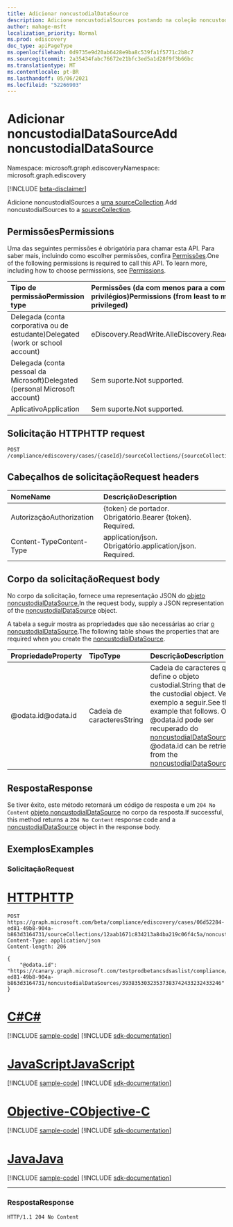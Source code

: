 ```yaml
---
title: Adicionar noncustodialDataSource
description: Adicione noncustodialSources postando na coleção noncustodialSources.
author: mahage-msft
localization_priority: Normal
ms.prod: ediscovery
doc_type: apiPageType
ms.openlocfilehash: 0d9735e9d20ab6428e9ba8c539fa1f5771c2b8c7
ms.sourcegitcommit: 2a35434fabc76672e21bfc3ed5a1d28f9f3b66bc
ms.translationtype: MT
ms.contentlocale: pt-BR
ms.lasthandoff: 05/06/2021
ms.locfileid: "52266903"
---
```

# <a name="add-noncustodialdatasource"></a><span data-ttu-id="b4399-103">Adicionar noncustodialDataSource</span><span class="sxs-lookup"><span data-stu-id="b4399-103">Add noncustodialDataSource</span></span>

<span data-ttu-id="b4399-104">Namespace: microsoft.graph.ediscovery</span><span class="sxs-lookup"><span data-stu-id="b4399-104">Namespace: microsoft.graph.ediscovery</span></span>

[!INCLUDE [beta-disclaimer](../../includes/beta-disclaimer.md)]

<span data-ttu-id="b4399-105">Adicione noncustodialSources a [uma sourceCollection](../api/ediscovery-sourcecollection-get.md).</span><span class="sxs-lookup"><span data-stu-id="b4399-105">Add noncustodialSources to a [sourceCollection](../api/ediscovery-sourcecollection-get.md).</span></span>

## <a name="permissions"></a><span data-ttu-id="b4399-106">Permissões</span><span class="sxs-lookup"><span data-stu-id="b4399-106">Permissions</span></span>

<span data-ttu-id="b4399-p101">Uma das seguintes permissões é obrigatória para chamar esta API. Para saber mais, incluindo como escolher permissões, confira [Permissões](/graph/permissions-reference).</span><span class="sxs-lookup"><span data-stu-id="b4399-p101">One of the following permissions is required to call this API. To learn more, including how to choose permissions, see [Permissions](/graph/permissions-reference).</span></span>

|<span data-ttu-id="b4399-109">Tipo de permissão</span><span class="sxs-lookup"><span data-stu-id="b4399-109">Permission type</span></span>|<span data-ttu-id="b4399-110">Permissões (da com menos para a com mais privilégios)</span><span class="sxs-lookup"><span data-stu-id="b4399-110">Permissions (from least to most privileged)</span></span>|
|:---|:---|
|<span data-ttu-id="b4399-111">Delegada (conta corporativa ou de estudante)</span><span class="sxs-lookup"><span data-stu-id="b4399-111">Delegated (work or school account)</span></span>|<span data-ttu-id="b4399-112">eDiscovery.ReadWrite.All</span><span class="sxs-lookup"><span data-stu-id="b4399-112">eDiscovery.ReadWrite.All</span></span>|
|<span data-ttu-id="b4399-113">Delegada (conta pessoal da Microsoft)</span><span class="sxs-lookup"><span data-stu-id="b4399-113">Delegated (personal Microsoft account)</span></span>|<span data-ttu-id="b4399-114">Sem suporte.</span><span class="sxs-lookup"><span data-stu-id="b4399-114">Not supported.</span></span>|
|<span data-ttu-id="b4399-115">Aplicativo</span><span class="sxs-lookup"><span data-stu-id="b4399-115">Application</span></span>|<span data-ttu-id="b4399-116">Sem suporte.</span><span class="sxs-lookup"><span data-stu-id="b4399-116">Not supported.</span></span>|

## <a name="http-request"></a><span data-ttu-id="b4399-117">Solicitação HTTP</span><span class="sxs-lookup"><span data-stu-id="b4399-117">HTTP request</span></span>

<!-- {
  "blockType": "ignored"
}
-->

``` http
POST /compliance/ediscovery/cases/{caseId}/sourceCollections/{sourceCollectionId}/noncustodialSources/$ref
```

## <a name="request-headers"></a><span data-ttu-id="b4399-118">Cabeçalhos de solicitação</span><span class="sxs-lookup"><span data-stu-id="b4399-118">Request headers</span></span>

|<span data-ttu-id="b4399-119">Nome</span><span class="sxs-lookup"><span data-stu-id="b4399-119">Name</span></span>|<span data-ttu-id="b4399-120">Descrição</span><span class="sxs-lookup"><span data-stu-id="b4399-120">Description</span></span>|
|:---|:---|
|<span data-ttu-id="b4399-121">Autorização</span><span class="sxs-lookup"><span data-stu-id="b4399-121">Authorization</span></span>|<span data-ttu-id="b4399-p102">{token} de portador. Obrigatório.</span><span class="sxs-lookup"><span data-stu-id="b4399-p102">Bearer {token}. Required.</span></span>|
|<span data-ttu-id="b4399-124">Content-Type</span><span class="sxs-lookup"><span data-stu-id="b4399-124">Content-Type</span></span>|<span data-ttu-id="b4399-p103">application/json. Obrigatório.</span><span class="sxs-lookup"><span data-stu-id="b4399-p103">application/json. Required.</span></span>|

## <a name="request-body"></a><span data-ttu-id="b4399-127">Corpo da solicitação</span><span class="sxs-lookup"><span data-stu-id="b4399-127">Request body</span></span>

<span data-ttu-id="b4399-128">No corpo da solicitação, fornece uma representação JSON do [objeto noncustodialDataSource.](../resources/ediscovery-noncustodialdatasource.md)</span><span class="sxs-lookup"><span data-stu-id="b4399-128">In the request body, supply a JSON representation of the [noncustodialDataSource](../resources/ediscovery-noncustodialdatasource.md) object.</span></span>

<span data-ttu-id="b4399-129">A tabela a seguir mostra as propriedades que são necessárias ao criar [o noncustodialDataSource](../resources/ediscovery-noncustodialdatasource.md).</span><span class="sxs-lookup"><span data-stu-id="b4399-129">The following table shows the properties that are required when you create the [noncustodialDataSource](../resources/ediscovery-noncustodialdatasource.md).</span></span>

|<span data-ttu-id="b4399-130">Propriedade</span><span class="sxs-lookup"><span data-stu-id="b4399-130">Property</span></span>|<span data-ttu-id="b4399-131">Tipo</span><span class="sxs-lookup"><span data-stu-id="b4399-131">Type</span></span>|<span data-ttu-id="b4399-132">Descrição</span><span class="sxs-lookup"><span data-stu-id="b4399-132">Description</span></span>|
|:---|:---|:---|
|<span data-ttu-id="b4399-133">@odata.id</span><span class="sxs-lookup"><span data-stu-id="b4399-133">@odata.id</span></span>|<span data-ttu-id="b4399-134">Cadeia de caracteres</span><span class="sxs-lookup"><span data-stu-id="b4399-134">String</span></span>|<span data-ttu-id="b4399-135">Cadeia de caracteres que define o objeto custodial.</span><span class="sxs-lookup"><span data-stu-id="b4399-135">String that defines the custodial object.</span></span> <span data-ttu-id="b4399-136">Vejo o exemplo a seguir.</span><span class="sxs-lookup"><span data-stu-id="b4399-136">See the example that follows.</span></span>  <span data-ttu-id="b4399-137">O @odata.id pode ser recuperado do [noncustodialDataSource](../resources/ediscovery-noncustodialdatasource.md).</span><span class="sxs-lookup"><span data-stu-id="b4399-137">The @odata.id can be retrieved from the [noncustodialDataSource](../resources/ediscovery-noncustodialdatasource.md).</span></span>|

## <a name="response"></a><span data-ttu-id="b4399-138">Resposta</span><span class="sxs-lookup"><span data-stu-id="b4399-138">Response</span></span>

<span data-ttu-id="b4399-139">Se tiver êxito, este método retornará um código de resposta e um `204 No Content` [objeto noncustodialDataSource](../resources/ediscovery-noncustodialdatasource.md) no corpo da resposta.</span><span class="sxs-lookup"><span data-stu-id="b4399-139">If successful, this method returns a `204 No Content` response code and a [noncustodialDataSource](../resources/ediscovery-noncustodialdatasource.md) object in the response body.</span></span>

## <a name="examples"></a><span data-ttu-id="b4399-140">Exemplos</span><span class="sxs-lookup"><span data-stu-id="b4399-140">Examples</span></span>

### <a name="request"></a><span data-ttu-id="b4399-141">Solicitação</span><span class="sxs-lookup"><span data-stu-id="b4399-141">Request</span></span>


# <a name="http"></a>[<span data-ttu-id="b4399-142">HTTP</span><span class="sxs-lookup"><span data-stu-id="b4399-142">HTTP</span></span>](#tab/http)
<!-- {
  "blockType": "request",
  "name": "create_noncustodialdatasource_from_"
}
-->

``` http
POST https://graph.microsoft.com/beta/compliance/ediscovery/cases/06d52284-ed81-49b8-904a-b863d3164731/sourceCollections/12aab1671c834213a84ba219c06f4c5a/noncustodialSources/$ref
Content-Type: application/json
Content-length: 206

{
    "@odata.id": "https://canary.graph.microsoft.com/testprodbetancsdsaslist/compliance/ediscovery/cases/06d52284-ed81-49b8-904a-b863d3164731/noncustodialDataSources/39383530323537383742433232433246"
}
```
# <a name="c"></a>[<span data-ttu-id="b4399-143">C#</span><span class="sxs-lookup"><span data-stu-id="b4399-143">C#</span></span>](#tab/csharp)
[!INCLUDE [sample-code](../includes/snippets/csharp/create-noncustodialdatasource-from--csharp-snippets.md)]
[!INCLUDE [sdk-documentation](../includes/snippets/snippets-sdk-documentation-link.md)]

# <a name="javascript"></a>[<span data-ttu-id="b4399-144">JavaScript</span><span class="sxs-lookup"><span data-stu-id="b4399-144">JavaScript</span></span>](#tab/javascript)
[!INCLUDE [sample-code](../includes/snippets/javascript/create-noncustodialdatasource-from--javascript-snippets.md)]
[!INCLUDE [sdk-documentation](../includes/snippets/snippets-sdk-documentation-link.md)]

# <a name="objective-c"></a>[<span data-ttu-id="b4399-145">Objective-C</span><span class="sxs-lookup"><span data-stu-id="b4399-145">Objective-C</span></span>](#tab/objc)
[!INCLUDE [sample-code](../includes/snippets/objc/create-noncustodialdatasource-from--objc-snippets.md)]
[!INCLUDE [sdk-documentation](../includes/snippets/snippets-sdk-documentation-link.md)]

# <a name="java"></a>[<span data-ttu-id="b4399-146">Java</span><span class="sxs-lookup"><span data-stu-id="b4399-146">Java</span></span>](#tab/java)
[!INCLUDE [sample-code](../includes/snippets/java/create-noncustodialdatasource-from--java-snippets.md)]
[!INCLUDE [sdk-documentation](../includes/snippets/snippets-sdk-documentation-link.md)]

---


### <a name="response"></a><span data-ttu-id="b4399-147">Resposta</span><span class="sxs-lookup"><span data-stu-id="b4399-147">Response</span></span>

<!-- {
  "blockType": "response",
  "truncated": true,
  "@odata.type": "microsoft.graph.ediscovery.noncustodialDataSource"
}
-->

``` http
HTTP/1.1 204 No Content
```

